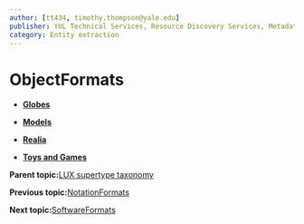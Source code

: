 ```yaml
---
author: [tt434, timothy.thompson@yale.edu]
publisher: YUL Technical Services, Resource Discovery Services, Metadata Services Unit
category: Entity extraction
---
```


# ObjectFormats

-   **[Globes](../../concepts/supertypes/globes.md)**  

-   **[Models](../../concepts/supertypes/models.md)**  

-   **[Realia](../../concepts/supertypes/realia.md)**  

-   **[Toys and Games](../../concepts/supertypes/toysandgames.md)**  


**Parent topic:**[LUX supertype taxonomy](../../concepts/supertypes/supertypes.md)

**Previous topic:**[NotationFormats](../../concepts/supertypes/notationformats.md)

**Next topic:**[SoftwareFormats](../../concepts/supertypes/softwareformats.md)

